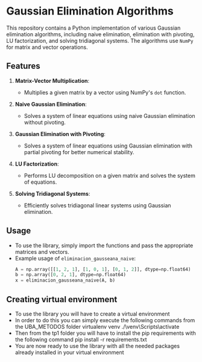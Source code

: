 # Gaussian Elimination Algorithms

This repository contains a Python implementation of various Gaussian elimination algorithms, including naive elimination, elimination with pivoting, LU factorization, and solving tridiagonal systems. The algorithms use `NumPy` for matrix and vector operations.

## Features

1. **Matrix-Vector Multiplication**:
   - Multiplies a given matrix by a vector using NumPy's `dot` function.

2. **Naive Gaussian Elimination**:
   - Solves a system of linear equations using naive Gaussian elimination without pivoting.

3. **Gaussian Elimination with Pivoting**:
   - Solves a system of linear equations using Gaussian elimination with partial pivoting for better numerical stability.

4. **LU Factorization**:
   - Performs LU decomposition on a given matrix and solves the system of equations.

5. **Solving Tridiagonal Systems**:
   - Efficiently solves tridiagonal linear systems using Gaussian elimination.

## Usage

- To use the library, simply import the functions and pass the appropriate matrices and vectors.
- Example usage of `eliminacion_gausseana_naive`:
  ```python
  A = np.array([[1, 2, 1], [1, 0, 1], [0, 1, 2]], dtype=np.float64)
  b = np.array([0, 2, 1], dtype=np.float64)
  x = eliminacion_gausseana_naive(A, b)

## Creating virtual environment
- To use the library you will have to create a virtual environment
- In order to do this you can simply execute the following commands from the UBA_METODOS folder
    virtualenv venv
    ./\venv\Scripts\activate
- Then from the tp1 folder you will have to install the pip requirements with the following command
    pip install -r requirements.txt
- You are now ready to use the library with all the needed packages already installed in your virtual environment
